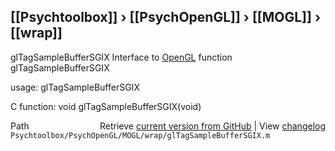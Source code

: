 ## [[Psychtoolbox]] &#8250; [[PsychOpenGL]] &#8250; [[MOGL]] &#8250; [[wrap]]

glTagSampleBufferSGIX  Interface to [OpenGL](OpenGL) function glTagSampleBufferSGIX  
  
usage:  glTagSampleBufferSGIX  
  
C function:  void glTagSampleBufferSGIX(void)  




<div class="code_header" style="text-align:right;">
  <span style="float:left;">Path&nbsp;&nbsp;</span> <span class="counter">Retrieve <a href=
  "https://raw.github.com/Psychtoolbox-3/Psychtoolbox-3/beta/Psychtoolbox/PsychOpenGL/MOGL/wrap/glTagSampleBufferSGIX.m">current version from GitHub</a> | View <a href=
  "https://github.com/Psychtoolbox-3/Psychtoolbox-3/commits/beta/Psychtoolbox/PsychOpenGL/MOGL/wrap/glTagSampleBufferSGIX.m">changelog</a></span>
</div>
<div class="code">
  <code>Psychtoolbox/PsychOpenGL/MOGL/wrap/glTagSampleBufferSGIX.m</code>
</div>

